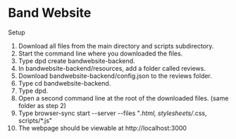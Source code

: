 # Band Website
Setup
1. Download all files from the main directory and scripts subdirectory.
2. Start the command line where you downloaded the files.
3. Type dpd create bandwebsite-backend.
4. In bandwebsite-backend/resources, add a folder called reviews.
5. Download bandwebsite-backend/config.json to the reviews folder.
6. Type cd bandwebsite-backend.
7. Type dpd.
8. Open a second command line at the root of the downloaded files. (same folder as step 2)
9. Type browser-sync start --server --files "*.html, stylesheets/*.css, scripts/*.js"
10. The webpage should be viewable at http://localhost:3000

